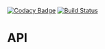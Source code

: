 [![Codacy Badge](https://api.codacy.com/project/badge/Grade/a72304f5ab1942a784413c19447c7c67)](https://app.codacy.com/app/elliotjreed/api.elliotjreed.com?utm_source=github.com&utm_medium=referral&utm_content=elliotjreed/api.elliotjreed.com&utm_campaign=Badge_Grade_Dashboard)
[![Build Status](https://travis-ci.org/elliotjreed/api.elliotjreed.com.svg?branch=master)](https://travis-ci.org/elliotjreed/api.elliotjreed.com)

# API
